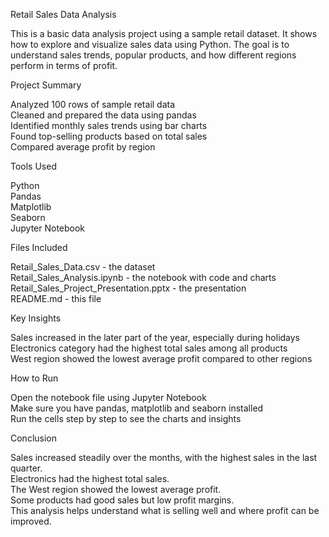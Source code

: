 Retail Sales Data Analysis

This is a basic data analysis project using a sample retail dataset. It shows how to explore and visualize sales data using Python. The goal is to understand sales trends, popular products, and how different regions perform in terms of profit.

Project Summary

Analyzed 100 rows of sample retail data  
Cleaned and prepared the data using pandas  
Identified monthly sales trends using bar charts  
Found top-selling products based on total sales  
Compared average profit by region

Tools Used

Python  
Pandas  
Matplotlib  
Seaborn  
Jupyter Notebook

Files Included

Retail_Sales_Data.csv - the dataset  
Retail_Sales_Analysis.ipynb - the notebook with code and charts  
Retail_Sales_Project_Presentation.pptx - the presentation  
README.md - this file

Key Insights

Sales increased in the later part of the year, especially during holidays  
Electronics category had the highest total sales among all products  
West region showed the lowest average profit compared to other regions

How to Run

Open the notebook file using Jupyter Notebook  
Make sure you have pandas, matplotlib and seaborn installed  
Run the cells step by step to see the charts and insights

Conclusion

Sales increased steadily over the months, with the highest sales in the last quarter.  
Electronics had the highest total sales.  
The West region showed the lowest average profit.  
Some products had good sales but low profit margins.  
This analysis helps understand what is selling well and where profit can be improved.

